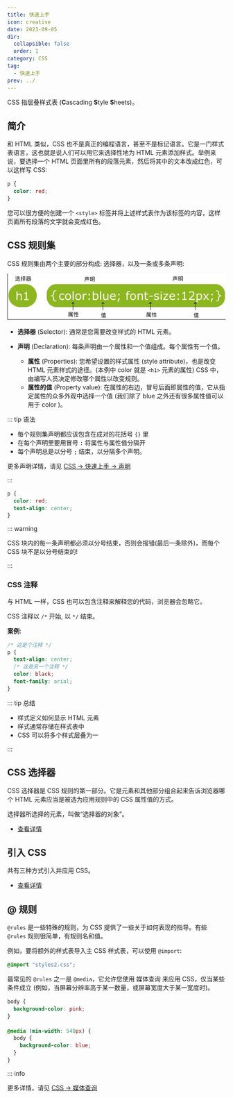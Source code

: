 ```yaml
---
title: 快速上手
icon: creative
date: 2023-09-05
dir:
  collapsible: false
  order: 1
category: CSS
tag:
  - 快速上手
prev: ../
---
```


CSS 指层叠样式表 (**C**ascading **S**tyle **S**heets)。

<!-- more -->

## 简介

和 HTML 类似，CSS 也不是真正的编程语言，甚至不是标记语言。它是一门样式表语言，这也就是说人们可以用它来选择性地为 HTML 元素添加样式。举例来说，要选择一个 HTML 页面里所有的段落元素，然后将其中的文本改成红色，可以这样写 CSS:

```css
p {
  color: red;
}
```

您可以很方便的创建一个 `<style>` 标签并将上述样式表作为该标签的内容，这样页面所有段落的文字就会变成红色。

## CSS 规则集

CSS 规则集由两个主要的部分构成: 选择器，以及一条或多条声明:

![CSS 规则图示](./assets/css-rule.jpg)

- **选择器** (Selector): 通常是您需要改变样式的 HTML 元素。

- **声明** (Declaration): 每条声明由一个属性和一个值组成。每个属性有一个值。

  - **属性** (Properties): 您希望设置的样式属性 (style attribute)，也是改变 HTML 元素样式的途径。(本例中 color 就是 `<h1>` 元素的属性) CSS 中，由编写人员决定修改哪个属性以改变规则。
  - **属性的值** (Property value): 在属性的右边，冒号后面即属性的值，它从指定属性的众多外观中选择一个值 (我们除了 blue 之外还有很多属性值可以用于 color )。

::: tip 语法

- 每个规则集声明都应该包含在成对的花括号 `{}` 里
- 在每个声明里要用冒号 `:` 将属性与属性值分隔开
- 每个声明总是以分号 `;` 结束，以分隔多个声明。

更多声明详情，请见 [CSS → 快速上手 → 声明](declaration.md)

:::

```css
p {
  color: red;
  text-align: center;
}
```

::: warning

CSS 块内的每一条声明都必须以分号结束，否则会报错(最后一条除外)，而每个 CSS 块不是以分号结束的!

:::

### CSS 注释

与 HTML 一样，CSS 也可以包含注释来解释您的代码，浏览器会忽略它。

CSS 注释以 `/*` 开始, 以 `*/` 结束。

**案例**:

```css
/* 这是个注释 */
p {
  text-align: center;
  /* 这是另一个注释 */
  color: black;
  font-family: arial;
}
```

::: tip 总结

- 样式定义如何显示 HTML 元素
- 样式通常存储在样式表中
- CSS 可以将多个样式层叠为一

:::

## CSS 选择器

CSS 选择器是 CSS 规则的第一部分。它是元素和其他部分组合起来告诉浏览器哪个 HTML 元素应当是被选为应用规则中的 CSS 属性值的方式。

选择器所选择的元素，叫做“选择器的对象”。

- [查看详情](selector.md)

## 引入 CSS

共有三种方式引入并应用 CSS。

- [查看详情](import.md)

## @ 规则

`@rules` 是一些特殊的规则，为 CSS 提供了一些关于如何表现的指导。有些 `@rules` 规则很简单，有规则名和值。

例如，要将额外的样式表导入主 CSS 样式表，可以使用 `@import`:

```css
@import "styles2.css";
```

最常见的 `@rules` 之一是 `@media`，它允许您使用 媒体查询 来应用 CSS，仅当某些条件成立 (例如，当屏幕分辨率高于某一数量，或屏幕宽度大于某一宽度时)。

```css
body {
  background-color: pink;
}

@media (min-width: 540px) {
  body {
    background-color: blue;
  }
}
```

::: info

更多详情，请见 [CSS → 媒体查询](../intro/media.md)
